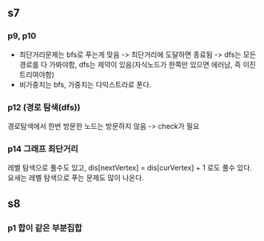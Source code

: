 ## s7
### p9, p10
- 최단거리문제는 bfs로 푸는게 맞음 -> 최단거리에 도달하면 종료됨 -> dfs는 모든경로를 다 가봐야함, dfs는 제약이 있음(자식노드가 한쪽만 있으면 에러남, 즉 이진트리여야함)  
- 비가중치는 bfs, 가중치는 다익스트라로 푼다.  
### p12 (경로 탐색(dfs))
경로탐색에서 한번 방문한 노드는 방문하지 않음 -> check가 필요
### p14 그래프 최단거리
레벨 탐색으로 풀수도 있고, dis[nextVertex] = dis[curVertex] + 1 로도 풀수 있다.
요새는 레벨 탐색으로 푸는 문제도 많이 나온다.
## s8
### p1 합이 같은 부분집합

